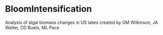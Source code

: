 # BloomIntensification
Analysis of algal biomass changes in US lakes created by GM Wilkinson, JA Walter, CD Buelo, ML Pace
